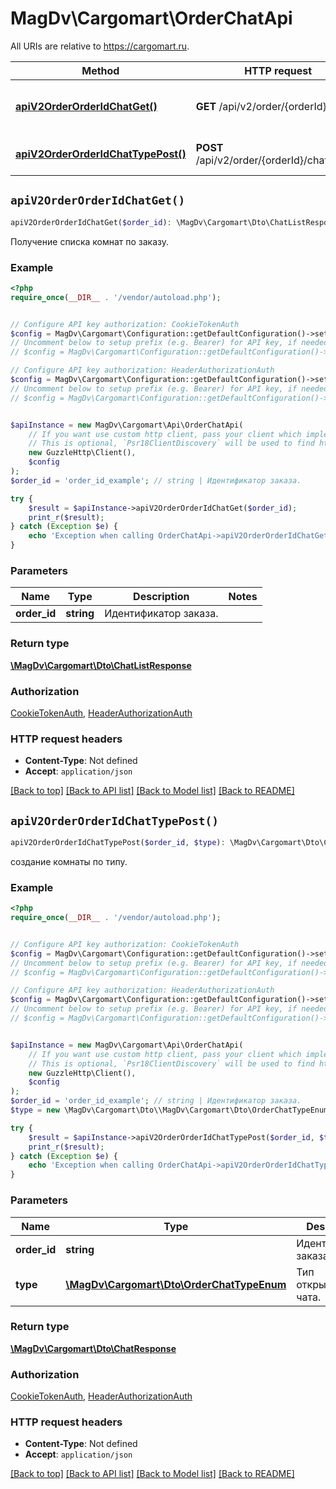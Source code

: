 # MagDv\Cargomart\OrderChatApi

All URIs are relative to https://cargomart.ru.

Method | HTTP request | Description
------------- | ------------- | -------------
[**apiV2OrderOrderIdChatGet()**](OrderChatApi.md#apiV2OrderOrderIdChatGet) | **GET** /api/v2/order/{orderId}/chat | Получение списка комнат по заказу.
[**apiV2OrderOrderIdChatTypePost()**](OrderChatApi.md#apiV2OrderOrderIdChatTypePost) | **POST** /api/v2/order/{orderId}/chat/{type} | создание комнаты по типу.


## `apiV2OrderOrderIdChatGet()`

```php
apiV2OrderOrderIdChatGet($order_id): \MagDv\Cargomart\Dto\ChatListResponse
```

Получение списка комнат по заказу.

### Example

```php
<?php
require_once(__DIR__ . '/vendor/autoload.php');


// Configure API key authorization: CookieTokenAuth
$config = MagDv\Cargomart\Configuration::getDefaultConfiguration()->setApiKey('token', 'YOUR_API_KEY');
// Uncomment below to setup prefix (e.g. Bearer) for API key, if needed
// $config = MagDv\Cargomart\Configuration::getDefaultConfiguration()->setApiKeyPrefix('token', 'Bearer');

// Configure API key authorization: HeaderAuthorizationAuth
$config = MagDv\Cargomart\Configuration::getDefaultConfiguration()->setApiKey('Authorization', 'YOUR_API_KEY');
// Uncomment below to setup prefix (e.g. Bearer) for API key, if needed
// $config = MagDv\Cargomart\Configuration::getDefaultConfiguration()->setApiKeyPrefix('Authorization', 'Bearer');


$apiInstance = new MagDv\Cargomart\Api\OrderChatApi(
    // If you want use custom http client, pass your client which implements `Psr\Http\Client\ClientInterface`.
    // This is optional, `Psr18ClientDiscovery` will be used to find http client. For instance `GuzzleHttp\Client` implements that interface
    new GuzzleHttp\Client(),
    $config
);
$order_id = 'order_id_example'; // string | Идентификатор заказа.

try {
    $result = $apiInstance->apiV2OrderOrderIdChatGet($order_id);
    print_r($result);
} catch (Exception $e) {
    echo 'Exception when calling OrderChatApi->apiV2OrderOrderIdChatGet: ', $e->getMessage(), PHP_EOL;
}
```

### Parameters

Name | Type | Description  | Notes
------------- | ------------- | ------------- | -------------
 **order_id** | **string**| Идентификатор заказа. |

### Return type

[**\MagDv\Cargomart\Dto\ChatListResponse**](../Model/ChatListResponse.md)

### Authorization

[CookieTokenAuth](../../README.md#CookieTokenAuth), [HeaderAuthorizationAuth](../../README.md#HeaderAuthorizationAuth)

### HTTP request headers

- **Content-Type**: Not defined
- **Accept**: `application/json`

[[Back to top]](#) [[Back to API list]](../../README.md#endpoints)
[[Back to Model list]](../../README.md#models)
[[Back to README]](../../README.md)

## `apiV2OrderOrderIdChatTypePost()`

```php
apiV2OrderOrderIdChatTypePost($order_id, $type): \MagDv\Cargomart\Dto\ChatResponse
```

создание комнаты по типу.

### Example

```php
<?php
require_once(__DIR__ . '/vendor/autoload.php');


// Configure API key authorization: CookieTokenAuth
$config = MagDv\Cargomart\Configuration::getDefaultConfiguration()->setApiKey('token', 'YOUR_API_KEY');
// Uncomment below to setup prefix (e.g. Bearer) for API key, if needed
// $config = MagDv\Cargomart\Configuration::getDefaultConfiguration()->setApiKeyPrefix('token', 'Bearer');

// Configure API key authorization: HeaderAuthorizationAuth
$config = MagDv\Cargomart\Configuration::getDefaultConfiguration()->setApiKey('Authorization', 'YOUR_API_KEY');
// Uncomment below to setup prefix (e.g. Bearer) for API key, if needed
// $config = MagDv\Cargomart\Configuration::getDefaultConfiguration()->setApiKeyPrefix('Authorization', 'Bearer');


$apiInstance = new MagDv\Cargomart\Api\OrderChatApi(
    // If you want use custom http client, pass your client which implements `Psr\Http\Client\ClientInterface`.
    // This is optional, `Psr18ClientDiscovery` will be used to find http client. For instance `GuzzleHttp\Client` implements that interface
    new GuzzleHttp\Client(),
    $config
);
$order_id = 'order_id_example'; // string | Идентификатор заказа.
$type = new \MagDv\Cargomart\Dto\\MagDv\Cargomart\Dto\OrderChatTypeEnum(); // \MagDv\Cargomart\Dto\OrderChatTypeEnum | Тип открываемого чата.

try {
    $result = $apiInstance->apiV2OrderOrderIdChatTypePost($order_id, $type);
    print_r($result);
} catch (Exception $e) {
    echo 'Exception when calling OrderChatApi->apiV2OrderOrderIdChatTypePost: ', $e->getMessage(), PHP_EOL;
}
```

### Parameters

Name | Type | Description  | Notes
------------- | ------------- | ------------- | -------------
 **order_id** | **string**| Идентификатор заказа. |
 **type** | [**\MagDv\Cargomart\Dto\OrderChatTypeEnum**](../Model/.md)| Тип открываемого чата. |

### Return type

[**\MagDv\Cargomart\Dto\ChatResponse**](../Model/ChatResponse.md)

### Authorization

[CookieTokenAuth](../../README.md#CookieTokenAuth), [HeaderAuthorizationAuth](../../README.md#HeaderAuthorizationAuth)

### HTTP request headers

- **Content-Type**: Not defined
- **Accept**: `application/json`

[[Back to top]](#) [[Back to API list]](../../README.md#endpoints)
[[Back to Model list]](../../README.md#models)
[[Back to README]](../../README.md)
